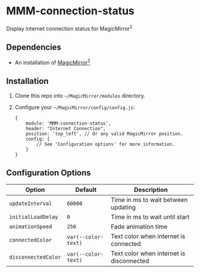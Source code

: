 # MMM-connection-status
Display internet connection status for MagicMirror<sup>2</sup>

## Dependencies
  * An installation of [MagicMirror<sup>2</sup>](https://github.com/MichMich/MagicMirror)

## Installation
 1. Clone this repo into `~/MagicMirror/modules` directory.
 2. Configure your `~/MagicMirror/config/config.js`:
 
     ```
     {
         module: 'MMM-connection-status',
         header: "Internet Connection",
         position: 'top_left', // Or any valid MagicMirror position.
         config: {
             // See 'Configuration options' for more information.
         }
     }
     ```

## Configuration Options

| **Option**         | **Default** | **Description**                     |
| ------------------ | ----------- | ----------------------------------- |
| `updateInterval`   | `60000`     | Time in ms to wait between updating |
| `initialLoadDelay` | `0`         | Time in ms to wait until start      |
| `animationSpeed`   | `250`       | Fade animation time                 |
| `connectedColor`   | `var(--color-text)`       | Text color when internet is connected                 |
| `disconnectedColor`   | `var(--color-text)`       | Text color when internet is disconnected                 |
